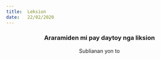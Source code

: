 ```yaml
---
title:  Leksion
date:   22/02/2020
---
```


### <center>Araramiden mi pay daytoy nga liksion</center>
<center>Sublianan yon to</center>